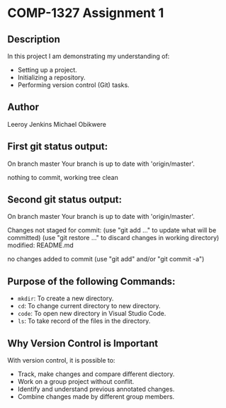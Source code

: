 # COMP-1327 Assignment 1

## Description

In this project I am demonstrating my understanding of:

- Setting up a project.
- Initializing a repository.
- Performing version control (Git) tasks.

## Author

Leeroy Jenkins
Michael Obikwere

## First git status output:


On branch master
Your branch is up to date with 'origin/master'.

nothing to commit, working tree clean


## Second git status output:


On branch master
Your branch is up to date with 'origin/master'.

Changes not staged for commit:
  (use "git add <file>..." to update what will be committed)
  (use "git restore <file>..." to discard changes in working directory)
        modified:   README.md

no changes added to commit (use "git add" and/or "git commit -a")


## Purpose of the following Commands:

- `mkdir`: To create a new directory.
- `cd`: To change current directory to new directory.
- `code`: To open new directory in Visual Studio Code.
- `ls`: To take record of the files in the directory.


## Why Version Control is Important

With version control, it is possible to:

- Track, make changes and compare different diectory.
- Work on a group project without conflit.
- Identify and understand previous annotated changes.
- Combine changes made by different group members.